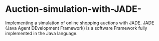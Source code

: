 # Auction-simulation-with-JADE-
Implementing a simulation of online shopping auctions with JADE. JADE (Java Agent DEvelopment Framework) is a software Framework fully implemented in the Java language.
